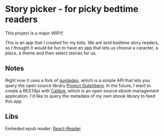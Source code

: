 # Story picker - for picky bedtime readers

This project is a major WIP!!!

This is an app that I created for my kids. We are avid bedtime story readers, so I thought it would be fun to have an app that lets us choose a caracter, a place, a theme and then select stories for us.

## Notes

Right now it uses a fork of [guntedex](https://github.com/garethbjohnson/gutendex), which is a simple API that lets you query the open source library [Project Gutenberg](https://www.gutenberg.org/).
In the future, I want to create a RESTApi with [Calibre](https://calibre-ebook.com/), which is an open source ebook management application. I'd like to query the metadata of my own ebook library to feed this app.

## Libs
Embeded epub reader: [React-Reader](https://www.npmjs.com/package/react-reader/v/2.0.0)
